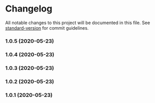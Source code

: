 # Changelog

All notable changes to this project will be documented in this file. See [standard-version](https://github.com/conventional-changelog/standard-version) for commit guidelines.

### 1.0.5 (2020-05-23)

### 1.0.4 (2020-05-23)

### 1.0.3 (2020-05-23)

### 1.0.2 (2020-05-23)

### 1.0.1 (2020-05-23)
